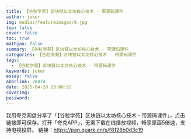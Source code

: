 ```yaml
---
title: 【谷粒学苑】区块链以太坊核心技术 - 带源码课件
author: joker
img: medias/featureimages/8.jpg
top: false
cover: false
toc: true
mathjax: false
summary: 【谷粒学苑】区块链以太坊核心技术 - 带源码课件
categories: 【谷粒学苑】区块链以太坊核心技术 - 带源码课件
tags:
  - 【谷粒学苑】区块链以太坊核心技术 - 带源码课件
keywords: joker
essay: false
abbrlink: 28474
date: 2025-04-20 23:08:52
coverImg:
password:
---
```


我用夸克网盘分享了「【谷粒学苑】区块链以太坊核心技术 - 带源码课件」，点击链接即可保存。打开「夸克APP」，无需下载在线播放视频，畅享原画5倍速，支持电视投屏。
链接：https://pan.quark.cn/s/f8128b0d3c19
